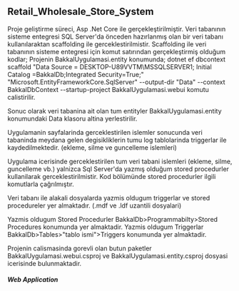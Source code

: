 ## Retail_Wholesale_Store_System


Proje geliştirme süreci, Asp .Net Core ile gerçekleştirilmiştir. Veri tabanının sisteme entegresi SQL Server'da önceden hazırlanmış olan bir veri tabanı kullanılaraktan scaffolding ile gerceklestirilmistir.
Scaffolding ile veri tabanının sisteme entegresi için komut satırından gerçekleştirmiş olduğum kodlar;
Projenin BakkalUygulamasi.entity konumunda;
dotnet ef dbcontext scaffold "Data Source = DESKTOP-U89VVTM\MSSQLSERVER1; Initial Catalog =BakkalDb;Integrated Security=True;" "Microsoft.EntityFrameworkCore.SqlServer" --output-dir "Data" --context BakkalDbContext --startup-project BakkalUygulamasi.webui 
komutu calistirilir. 

Sonuc olarak veri tabanina ait olan tum entityler BakkalUygulamasi.entity konumundaki Data klasoru altina yerlestirilir.

Uygulamanin sayfalarinda gerceklestirilen islemler sonucunda veri tabaninda meydana gelen degisikliklerin tumu log tablolarinda triggerlar ile kaydedilmektedir. (ekleme, silme ve guncelleme islemleri)

Uygulama icerisinde gerceklestirilen tum veri tabani islemleri (ekleme, silme, guncelleme vb.) yalnizca Sql Server'da yazmış olduğum stored procedurler kullanilarak gerceklestirilmistir. Kod bölümünde stored procedurler ilgili komutlarla çağrılmıştır.

Veri tabanı ile alakali dosyalarda yazmis oldugum triggerlar ve stored procedureler yer almaktadır. (.mdf ve .ldf uzantili dosyalari)

Yazmis oldugum Stored Procedurler BakkalDb>Programmabilty>Stored Procedures konumunda yer almaktadir.
Yazmis oldugum Triggerlar BakkalDb>Tables>"tablo ismi">Triggers konumunda yer almaktadir.

Projenin calismasinda gorevli olan butun paketler BakkalUygulamasi.webui.csproj ve BakkalUygulamasi.entity.csproj dosyasi icerisinde bulunmaktadir.


#####  Web Application
